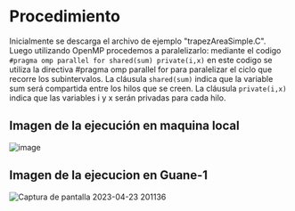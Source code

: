 # Procedimiento
Inicialmente se descarga el archivo de ejemplo "trapezAreaSimple.C".
Luego utilizando OpenMP procedemos a paralelizarlo:
mediante el codigo ```#pragma omp parallel for shared(sum) private(i,x)``` en este codigo se utiliza la directiva #pragma omp parallel for para paralelizar el ciclo que recorre los subintervalos.
La cláusula ```shared(sum)``` indica que la variable sum será compartida entre los hilos que se creen.
La cláusula ```private(i,x)``` indica que las variables i y x serán privadas para cada hilo.
## Imagen de la ejecución en maquina local
![image](https://user-images.githubusercontent.com/82180254/233878395-f34f19da-3b9b-443f-99ad-4df75afbd941.png)
## Imagen de la ejecucion en Guane-1
![Captura de pantalla 2023-04-23 201136](https://user-images.githubusercontent.com/82180254/233878409-ee39c055-7fff-4f3d-ab9c-f84c97fd9aeb.png)
